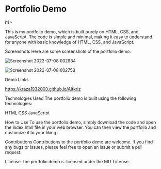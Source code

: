 <h1>Portfolio Demo</h1>h1>

This is my portfolio demo, which is built purely on HTML, CSS, and JavaScript. The code is simple and minimal, making it easy to understand for anyone with basic knowledge of HTML, CSS, and JavaScript.

Screenshots
Here are some screenshots of the portfolio demo:

![Screenshot 2023-07-08 002634](https://github.com/kraza1932000/Altkriz/assets/30174244/76b3b575-7f79-479a-81b2-454aa466cc07)

![Screenshot 2023-07-08 002753](https://github.com/kraza1932000/Altkriz/assets/30174244/d54dba81-6748-43b1-8d42-0d2a90e9cb6b)


Demo Links

https://kraza1932000.github.io/Altkriz

Technologies Used
The portfolio demo is built using the following technologies:

HTML
CSS
JavaScript

How to Use
To use the portfolio demo, simply download the code and open the index.html file in your web browser. You can then view the portfolio and customize it to your liking.

Contributions
Contributions to the portfolio demo are welcome. If you find any bugs or issues, please feel free to open an issue or submit a pull request.

License
The portfolio demo is licensed under the MIT License.
